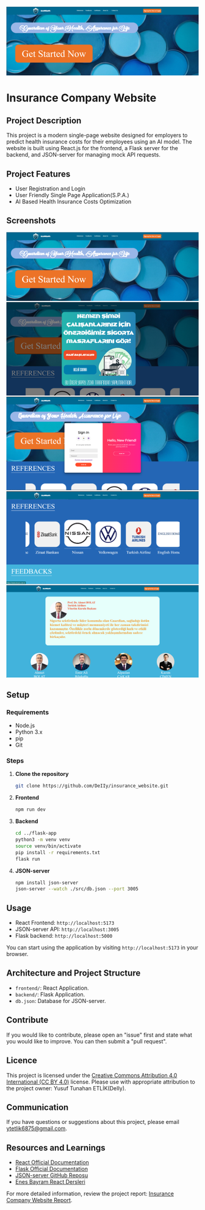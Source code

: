 ![MasterHead](https://github.com/DeIIy/insurance_website/blob/main/README_Folder/Guardian_Page.png)

# Insurance Company Website

## Project Description

This project is a modern single-page website designed for employers to predict health insurance costs for their employees using an AI model. The website is built using React.js for the frontend, a Flask server for the backend, and JSON-server for managing mock API requests.

## Project Features

- User Registration and Login
- User Friendly Single Page Application(S.P.A.)
- AI Based Health Insurance Costs Optimization

## Screenshots

![Screenshots_1](https://github.com/DeIIy/insurance_website/blob/main/README_Folder/Guardian_Page.png)
![Screenshots_2](https://github.com/DeIIy/insurance_website/blob/main/README_Folder/Get_Started_Button.png)
![Screenshots_3](https://github.com/DeIIy/insurance_website/blob/main/README_Folder/Sign_In.png)
![Screenshots_4](https://github.com/DeIIy/insurance_website/blob/main/README_Folder/References.png)
![Screenshots_5](https://github.com/DeIIy/insurance_website/blob/main/README_Folder/Feedbacks.png)

## Setup

### Requirements

- Node.js
- Python 3.x
- pip
- Git

### Steps

1. **Clone the repository**
    ```bash
    git clone https://github.com/DeIIy/insurance_website.git
    ```

2. **Frontend**
    ```bash
    npm run dev
    ```

3. **Backend**
    ```bash
    cd ../flask-app
    python3 -m venv venv
    source venv/bin/activate
    pip install -r requirements.txt
    flask run
    ```

4. **JSON-server**
    ```bash
    npm install json-server
    json-server --watch ./src/db.json --port 3005
    ```

## Usage
- React Frontend: `http://localhost:5173`
- JSON-server API: `http://localhost:3005`
- Flask backend: `http://localhost:5000`

You can start using the application by visiting `http://localhost:5173` in your browser.

## Architecture and Project Structure

- `frontend/`: React Application.
- `backend/`: Flask Application.
- `db.json`: Database for JSON-server.

## Contribute

If you would like to contribute, please open an "issue" first and state what you would like to improve. You can then submit a "pull request".


## Licence
This project is licensed under the [Creative Commons Attribution 4.0 International (CC BY 4.0)](https://creativecommons.org/licenses/by/4.0/) license. Please use with appropriate attribution to the project owner: Yusuf Tunahan ETLİK(DeIIy).

## Communication
If you have questions or suggestions about this project, please email [ytetlik6875@gmail.com](mailto:ytetlik6875@gmail.com).

## Resources and Learnings
- [React Official Documentation](https://reactjs.org/docs/getting-started.html)
- [Flask Official Documentation](https://flask.palletsprojects.com/)
- [JSON-server GitHub Reposu](https://github.com/typicode/json-server)
- [Enes Bayram React Dersleri](https://www.youtube.com/playlist?list=PLURN6mxdcwL-xIXzq92ZJN9yRW7Q0mjzw)

For more detailed information, review the project report: [Insurance Company Website Report](https://github.com/DeIIy/insurance_website/blob/main/README_Folder/Insurance_Company_Internet_Sitesi_Raporu.pdf).

